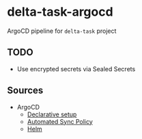 # delta-task-argocd

ArgoCD pipeline for `delta-task` project

## TODO

- Use encrypted secrets via Sealed Secrets

## Sources

- ArgoCD
  - [Declarative setup](https://argo-cd.readthedocs.io/en/stable/operator-manual/declarative-setup/)
  - [Automated Sync Policy](https://argo-cd.readthedocs.io/en/stable/user-guide/auto_sync/)
  - [Helm](https://argo-cd.readthedocs.io/en/stable/user-guide/helm/)
